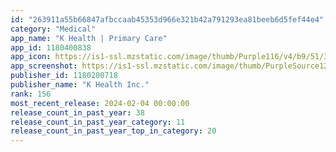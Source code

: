 ```yaml
---
id: "263911a55b66847afbccaab45353d966e321b42a791293ea81beeb6d5fef44e4"
category: "Medical"
app_name: "K Health | Primary Care"
app_id: 1180400838
app_icon: https://is1-ssl.mzstatic.com/image/thumb/Purple116/v4/b9/51/39/b9513950-17ca-df61-07fb-48f99b0c0de5/k_AppIcon-0-0-1x_U007emarketing-0-5-0-85-220.png/1024x1024bb.png
app_screenshot: https://is1-ssl.mzstatic.com/image/thumb/PurpleSource126/v4/6a/4b/40/6a4b408c-93c8-f695-622c-cedeb9713a9c/a8c02808-5dae-4456-ae0b-5b941f1d2a8e_1_iPhone_5.5in___1242x2208.png/1242x2208bb.png
publisher_id: 1180200718
publisher_name: "K Health Inc."
rank: 156
most_recent_release: 2024-02-04 00:00:00
release_count_in_past_year: 38
release_count_in_past_year_category: 11
release_count_in_past_year_top_in_category: 20
---
```

